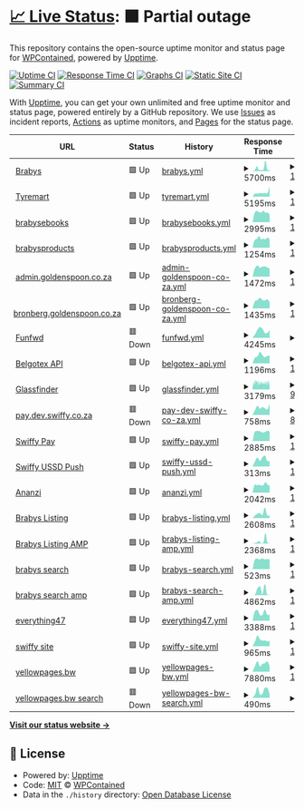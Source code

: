 # [📈 Live Status](https://WPContained.github.io/upptime): <!--live status--> **🟧 Partial outage**

This repository contains the open-source uptime monitor and status page for [WPContained](https://WPContained.github.io/upptime), powered by [Upptime](https://github.com/upptime/upptime).

[![Uptime CI](https://github.com/WPContained/upptime/workflows/Uptime%20CI/badge.svg)](https://github.com/WPContained/upptime/actions?query=workflow%3A%22Uptime+CI%22)
[![Response Time CI](https://github.com/WPContained/upptime/workflows/Response%20Time%20CI/badge.svg)](https://github.com/WPContained/upptime/actions?query=workflow%3A%22Response+Time+CI%22)
[![Graphs CI](https://github.com/WPContained/upptime/workflows/Graphs%20CI/badge.svg)](https://github.com/WPContained/upptime/actions?query=workflow%3A%22Graphs+CI%22)
[![Static Site CI](https://github.com/WPContained/upptime/workflows/Static%20Site%20CI/badge.svg)](https://github.com/WPContained/upptime/actions?query=workflow%3A%22Static+Site+CI%22)
[![Summary CI](https://github.com/WPContained/upptime/workflows/Summary%20CI/badge.svg)](https://github.com/WPContained/upptime/actions?query=workflow%3A%22Summary+CI%22)

With [Upptime](https://upptime.js.org), you can get your own unlimited and free uptime monitor and status page, powered entirely by a GitHub repository. We use [Issues](https://github.com/WPContained/upptime/issues) as incident reports, [Actions](https://github.com/WPContained/upptime/actions) as uptime monitors, and [Pages](https://WPContained.github.io/upptime) for the status page.

<!--start: status pages-->
<!-- This summary is generated by Upptime (https://github.com/upptime/upptime) -->
<!-- Do not edit this manually, your changes will be overwritten -->
<!-- prettier-ignore -->
| URL | Status | History | Response Time | Uptime |
| --- | ------ | ------- | ------------- | ------ |
| <img alt="" src="https://favicons.githubusercontent.com/www.brabys.com" height="13"> [Brabys](https://www.brabys.com/za/plumbers) | 🟩 Up | [brabys.yml](https://github.com/WPContained/upptime/commits/HEAD/history/brabys.yml) | <details><summary><img alt="Response time graph" src="./graphs/brabys/response-time-week.png" height="20"> 5700ms</summary><br><a href="https://WPContained.github.io/upptime/history/brabys"><img alt="Response time 6524" src="https://img.shields.io/endpoint?url=https%3A%2F%2Fraw.githubusercontent.com%2FWPContained%2Fupptime%2FHEAD%2Fapi%2Fbrabys%2Fresponse-time.json"></a><br><a href="https://WPContained.github.io/upptime/history/brabys"><img alt="24-hour response time 2221" src="https://img.shields.io/endpoint?url=https%3A%2F%2Fraw.githubusercontent.com%2FWPContained%2Fupptime%2FHEAD%2Fapi%2Fbrabys%2Fresponse-time-day.json"></a><br><a href="https://WPContained.github.io/upptime/history/brabys"><img alt="7-day response time 5700" src="https://img.shields.io/endpoint?url=https%3A%2F%2Fraw.githubusercontent.com%2FWPContained%2Fupptime%2FHEAD%2Fapi%2Fbrabys%2Fresponse-time-week.json"></a><br><a href="https://WPContained.github.io/upptime/history/brabys"><img alt="30-day response time 3865" src="https://img.shields.io/endpoint?url=https%3A%2F%2Fraw.githubusercontent.com%2FWPContained%2Fupptime%2FHEAD%2Fapi%2Fbrabys%2Fresponse-time-month.json"></a><br><a href="https://WPContained.github.io/upptime/history/brabys"><img alt="1-year response time 6524" src="https://img.shields.io/endpoint?url=https%3A%2F%2Fraw.githubusercontent.com%2FWPContained%2Fupptime%2FHEAD%2Fapi%2Fbrabys%2Fresponse-time-year.json"></a></details> | <details><summary><a href="https://WPContained.github.io/upptime/history/brabys">100.00%</a></summary><a href="https://WPContained.github.io/upptime/history/brabys"><img alt="All-time uptime 99.87%" src="https://img.shields.io/endpoint?url=https%3A%2F%2Fraw.githubusercontent.com%2FWPContained%2Fupptime%2FHEAD%2Fapi%2Fbrabys%2Fuptime.json"></a><br><a href="https://WPContained.github.io/upptime/history/brabys"><img alt="24-hour uptime 100.00%" src="https://img.shields.io/endpoint?url=https%3A%2F%2Fraw.githubusercontent.com%2FWPContained%2Fupptime%2FHEAD%2Fapi%2Fbrabys%2Fuptime-day.json"></a><br><a href="https://WPContained.github.io/upptime/history/brabys"><img alt="7-day uptime 100.00%" src="https://img.shields.io/endpoint?url=https%3A%2F%2Fraw.githubusercontent.com%2FWPContained%2Fupptime%2FHEAD%2Fapi%2Fbrabys%2Fuptime-week.json"></a><br><a href="https://WPContained.github.io/upptime/history/brabys"><img alt="30-day uptime 100.00%" src="https://img.shields.io/endpoint?url=https%3A%2F%2Fraw.githubusercontent.com%2FWPContained%2Fupptime%2FHEAD%2Fapi%2Fbrabys%2Fuptime-month.json"></a><br><a href="https://WPContained.github.io/upptime/history/brabys"><img alt="1-year uptime 99.87%" src="https://img.shields.io/endpoint?url=https%3A%2F%2Fraw.githubusercontent.com%2FWPContained%2Fupptime%2FHEAD%2Fapi%2Fbrabys%2Fuptime-year.json"></a></details>
| <img alt="" src="https://favicons.githubusercontent.com/www.tyremart.co.za" height="13"> [Tyremart](https://www.tyremart.co.za) | 🟩 Up | [tyremart.yml](https://github.com/WPContained/upptime/commits/HEAD/history/tyremart.yml) | <details><summary><img alt="Response time graph" src="./graphs/tyremart/response-time-week.png" height="20"> 5195ms</summary><br><a href="https://WPContained.github.io/upptime/history/tyremart"><img alt="Response time 4379" src="https://img.shields.io/endpoint?url=https%3A%2F%2Fraw.githubusercontent.com%2FWPContained%2Fupptime%2FHEAD%2Fapi%2Ftyremart%2Fresponse-time.json"></a><br><a href="https://WPContained.github.io/upptime/history/tyremart"><img alt="24-hour response time 12083" src="https://img.shields.io/endpoint?url=https%3A%2F%2Fraw.githubusercontent.com%2FWPContained%2Fupptime%2FHEAD%2Fapi%2Ftyremart%2Fresponse-time-day.json"></a><br><a href="https://WPContained.github.io/upptime/history/tyremart"><img alt="7-day response time 5195" src="https://img.shields.io/endpoint?url=https%3A%2F%2Fraw.githubusercontent.com%2FWPContained%2Fupptime%2FHEAD%2Fapi%2Ftyremart%2Fresponse-time-week.json"></a><br><a href="https://WPContained.github.io/upptime/history/tyremart"><img alt="30-day response time 4670" src="https://img.shields.io/endpoint?url=https%3A%2F%2Fraw.githubusercontent.com%2FWPContained%2Fupptime%2FHEAD%2Fapi%2Ftyremart%2Fresponse-time-month.json"></a><br><a href="https://WPContained.github.io/upptime/history/tyremart"><img alt="1-year response time 4379" src="https://img.shields.io/endpoint?url=https%3A%2F%2Fraw.githubusercontent.com%2FWPContained%2Fupptime%2FHEAD%2Fapi%2Ftyremart%2Fresponse-time-year.json"></a></details> | <details><summary><a href="https://WPContained.github.io/upptime/history/tyremart">100.00%</a></summary><a href="https://WPContained.github.io/upptime/history/tyremart"><img alt="All-time uptime 99.99%" src="https://img.shields.io/endpoint?url=https%3A%2F%2Fraw.githubusercontent.com%2FWPContained%2Fupptime%2FHEAD%2Fapi%2Ftyremart%2Fuptime.json"></a><br><a href="https://WPContained.github.io/upptime/history/tyremart"><img alt="24-hour uptime 100.00%" src="https://img.shields.io/endpoint?url=https%3A%2F%2Fraw.githubusercontent.com%2FWPContained%2Fupptime%2FHEAD%2Fapi%2Ftyremart%2Fuptime-day.json"></a><br><a href="https://WPContained.github.io/upptime/history/tyremart"><img alt="7-day uptime 100.00%" src="https://img.shields.io/endpoint?url=https%3A%2F%2Fraw.githubusercontent.com%2FWPContained%2Fupptime%2FHEAD%2Fapi%2Ftyremart%2Fuptime-week.json"></a><br><a href="https://WPContained.github.io/upptime/history/tyremart"><img alt="30-day uptime 100.00%" src="https://img.shields.io/endpoint?url=https%3A%2F%2Fraw.githubusercontent.com%2FWPContained%2Fupptime%2FHEAD%2Fapi%2Ftyremart%2Fuptime-month.json"></a><br><a href="https://WPContained.github.io/upptime/history/tyremart"><img alt="1-year uptime 99.99%" src="https://img.shields.io/endpoint?url=https%3A%2F%2Fraw.githubusercontent.com%2FWPContained%2Fupptime%2FHEAD%2Fapi%2Ftyremart%2Fuptime-year.json"></a></details>
| <img alt="" src="https://favicons.githubusercontent.com/www.brabysebooks.co.za" height="13"> [brabysebooks](http://www.brabysebooks.co.za) | 🟩 Up | [brabysebooks.yml](https://github.com/WPContained/upptime/commits/HEAD/history/brabysebooks.yml) | <details><summary><img alt="Response time graph" src="./graphs/brabysebooks/response-time-week.png" height="20"> 2995ms</summary><br><a href="https://WPContained.github.io/upptime/history/brabysebooks"><img alt="Response time 3073" src="https://img.shields.io/endpoint?url=https%3A%2F%2Fraw.githubusercontent.com%2FWPContained%2Fupptime%2FHEAD%2Fapi%2Fbrabysebooks%2Fresponse-time.json"></a><br><a href="https://WPContained.github.io/upptime/history/brabysebooks"><img alt="24-hour response time 2345" src="https://img.shields.io/endpoint?url=https%3A%2F%2Fraw.githubusercontent.com%2FWPContained%2Fupptime%2FHEAD%2Fapi%2Fbrabysebooks%2Fresponse-time-day.json"></a><br><a href="https://WPContained.github.io/upptime/history/brabysebooks"><img alt="7-day response time 2995" src="https://img.shields.io/endpoint?url=https%3A%2F%2Fraw.githubusercontent.com%2FWPContained%2Fupptime%2FHEAD%2Fapi%2Fbrabysebooks%2Fresponse-time-week.json"></a><br><a href="https://WPContained.github.io/upptime/history/brabysebooks"><img alt="30-day response time 3222" src="https://img.shields.io/endpoint?url=https%3A%2F%2Fraw.githubusercontent.com%2FWPContained%2Fupptime%2FHEAD%2Fapi%2Fbrabysebooks%2Fresponse-time-month.json"></a><br><a href="https://WPContained.github.io/upptime/history/brabysebooks"><img alt="1-year response time 3073" src="https://img.shields.io/endpoint?url=https%3A%2F%2Fraw.githubusercontent.com%2FWPContained%2Fupptime%2FHEAD%2Fapi%2Fbrabysebooks%2Fresponse-time-year.json"></a></details> | <details><summary><a href="https://WPContained.github.io/upptime/history/brabysebooks">100.00%</a></summary><a href="https://WPContained.github.io/upptime/history/brabysebooks"><img alt="All-time uptime 100.00%" src="https://img.shields.io/endpoint?url=https%3A%2F%2Fraw.githubusercontent.com%2FWPContained%2Fupptime%2FHEAD%2Fapi%2Fbrabysebooks%2Fuptime.json"></a><br><a href="https://WPContained.github.io/upptime/history/brabysebooks"><img alt="24-hour uptime 100.00%" src="https://img.shields.io/endpoint?url=https%3A%2F%2Fraw.githubusercontent.com%2FWPContained%2Fupptime%2FHEAD%2Fapi%2Fbrabysebooks%2Fuptime-day.json"></a><br><a href="https://WPContained.github.io/upptime/history/brabysebooks"><img alt="7-day uptime 100.00%" src="https://img.shields.io/endpoint?url=https%3A%2F%2Fraw.githubusercontent.com%2FWPContained%2Fupptime%2FHEAD%2Fapi%2Fbrabysebooks%2Fuptime-week.json"></a><br><a href="https://WPContained.github.io/upptime/history/brabysebooks"><img alt="30-day uptime 100.00%" src="https://img.shields.io/endpoint?url=https%3A%2F%2Fraw.githubusercontent.com%2FWPContained%2Fupptime%2FHEAD%2Fapi%2Fbrabysebooks%2Fuptime-month.json"></a><br><a href="https://WPContained.github.io/upptime/history/brabysebooks"><img alt="1-year uptime 100.00%" src="https://img.shields.io/endpoint?url=https%3A%2F%2Fraw.githubusercontent.com%2FWPContained%2Fupptime%2FHEAD%2Fapi%2Fbrabysebooks%2Fuptime-year.json"></a></details>
| <img alt="" src="https://favicons.githubusercontent.com/www.brabysproducts.co.za" height="13"> [brabysproducts](http://www.brabysproducts.co.za) | 🟩 Up | [brabysproducts.yml](https://github.com/WPContained/upptime/commits/HEAD/history/brabysproducts.yml) | <details><summary><img alt="Response time graph" src="./graphs/brabysproducts/response-time-week.png" height="20"> 1254ms</summary><br><a href="https://WPContained.github.io/upptime/history/brabysproducts"><img alt="Response time 1341" src="https://img.shields.io/endpoint?url=https%3A%2F%2Fraw.githubusercontent.com%2FWPContained%2Fupptime%2FHEAD%2Fapi%2Fbrabysproducts%2Fresponse-time.json"></a><br><a href="https://WPContained.github.io/upptime/history/brabysproducts"><img alt="24-hour response time 1128" src="https://img.shields.io/endpoint?url=https%3A%2F%2Fraw.githubusercontent.com%2FWPContained%2Fupptime%2FHEAD%2Fapi%2Fbrabysproducts%2Fresponse-time-day.json"></a><br><a href="https://WPContained.github.io/upptime/history/brabysproducts"><img alt="7-day response time 1254" src="https://img.shields.io/endpoint?url=https%3A%2F%2Fraw.githubusercontent.com%2FWPContained%2Fupptime%2FHEAD%2Fapi%2Fbrabysproducts%2Fresponse-time-week.json"></a><br><a href="https://WPContained.github.io/upptime/history/brabysproducts"><img alt="30-day response time 1371" src="https://img.shields.io/endpoint?url=https%3A%2F%2Fraw.githubusercontent.com%2FWPContained%2Fupptime%2FHEAD%2Fapi%2Fbrabysproducts%2Fresponse-time-month.json"></a><br><a href="https://WPContained.github.io/upptime/history/brabysproducts"><img alt="1-year response time 1341" src="https://img.shields.io/endpoint?url=https%3A%2F%2Fraw.githubusercontent.com%2FWPContained%2Fupptime%2FHEAD%2Fapi%2Fbrabysproducts%2Fresponse-time-year.json"></a></details> | <details><summary><a href="https://WPContained.github.io/upptime/history/brabysproducts">100.00%</a></summary><a href="https://WPContained.github.io/upptime/history/brabysproducts"><img alt="All-time uptime 100.00%" src="https://img.shields.io/endpoint?url=https%3A%2F%2Fraw.githubusercontent.com%2FWPContained%2Fupptime%2FHEAD%2Fapi%2Fbrabysproducts%2Fuptime.json"></a><br><a href="https://WPContained.github.io/upptime/history/brabysproducts"><img alt="24-hour uptime 100.00%" src="https://img.shields.io/endpoint?url=https%3A%2F%2Fraw.githubusercontent.com%2FWPContained%2Fupptime%2FHEAD%2Fapi%2Fbrabysproducts%2Fuptime-day.json"></a><br><a href="https://WPContained.github.io/upptime/history/brabysproducts"><img alt="7-day uptime 100.00%" src="https://img.shields.io/endpoint?url=https%3A%2F%2Fraw.githubusercontent.com%2FWPContained%2Fupptime%2FHEAD%2Fapi%2Fbrabysproducts%2Fuptime-week.json"></a><br><a href="https://WPContained.github.io/upptime/history/brabysproducts"><img alt="30-day uptime 100.00%" src="https://img.shields.io/endpoint?url=https%3A%2F%2Fraw.githubusercontent.com%2FWPContained%2Fupptime%2FHEAD%2Fapi%2Fbrabysproducts%2Fuptime-month.json"></a><br><a href="https://WPContained.github.io/upptime/history/brabysproducts"><img alt="1-year uptime 100.00%" src="https://img.shields.io/endpoint?url=https%3A%2F%2Fraw.githubusercontent.com%2FWPContained%2Fupptime%2FHEAD%2Fapi%2Fbrabysproducts%2Fuptime-year.json"></a></details>
| <img alt="" src="https://favicons.githubusercontent.com/admin.goldenspoon.co.za" height="13"> [admin.goldenspoon.co.za](https://admin.goldenspoon.co.za) | 🟩 Up | [admin-goldenspoon-co-za.yml](https://github.com/WPContained/upptime/commits/HEAD/history/admin-goldenspoon-co-za.yml) | <details><summary><img alt="Response time graph" src="./graphs/admin-goldenspoon-co-za/response-time-week.png" height="20"> 1472ms</summary><br><a href="https://WPContained.github.io/upptime/history/admin-goldenspoon-co-za"><img alt="Response time 1533" src="https://img.shields.io/endpoint?url=https%3A%2F%2Fraw.githubusercontent.com%2FWPContained%2Fupptime%2FHEAD%2Fapi%2Fadmin-goldenspoon-co-za%2Fresponse-time.json"></a><br><a href="https://WPContained.github.io/upptime/history/admin-goldenspoon-co-za"><img alt="24-hour response time 1247" src="https://img.shields.io/endpoint?url=https%3A%2F%2Fraw.githubusercontent.com%2FWPContained%2Fupptime%2FHEAD%2Fapi%2Fadmin-goldenspoon-co-za%2Fresponse-time-day.json"></a><br><a href="https://WPContained.github.io/upptime/history/admin-goldenspoon-co-za"><img alt="7-day response time 1472" src="https://img.shields.io/endpoint?url=https%3A%2F%2Fraw.githubusercontent.com%2FWPContained%2Fupptime%2FHEAD%2Fapi%2Fadmin-goldenspoon-co-za%2Fresponse-time-week.json"></a><br><a href="https://WPContained.github.io/upptime/history/admin-goldenspoon-co-za"><img alt="30-day response time 1671" src="https://img.shields.io/endpoint?url=https%3A%2F%2Fraw.githubusercontent.com%2FWPContained%2Fupptime%2FHEAD%2Fapi%2Fadmin-goldenspoon-co-za%2Fresponse-time-month.json"></a><br><a href="https://WPContained.github.io/upptime/history/admin-goldenspoon-co-za"><img alt="1-year response time 1533" src="https://img.shields.io/endpoint?url=https%3A%2F%2Fraw.githubusercontent.com%2FWPContained%2Fupptime%2FHEAD%2Fapi%2Fadmin-goldenspoon-co-za%2Fresponse-time-year.json"></a></details> | <details><summary><a href="https://WPContained.github.io/upptime/history/admin-goldenspoon-co-za">100.00%</a></summary><a href="https://WPContained.github.io/upptime/history/admin-goldenspoon-co-za"><img alt="All-time uptime 99.93%" src="https://img.shields.io/endpoint?url=https%3A%2F%2Fraw.githubusercontent.com%2FWPContained%2Fupptime%2FHEAD%2Fapi%2Fadmin-goldenspoon-co-za%2Fuptime.json"></a><br><a href="https://WPContained.github.io/upptime/history/admin-goldenspoon-co-za"><img alt="24-hour uptime 100.00%" src="https://img.shields.io/endpoint?url=https%3A%2F%2Fraw.githubusercontent.com%2FWPContained%2Fupptime%2FHEAD%2Fapi%2Fadmin-goldenspoon-co-za%2Fuptime-day.json"></a><br><a href="https://WPContained.github.io/upptime/history/admin-goldenspoon-co-za"><img alt="7-day uptime 100.00%" src="https://img.shields.io/endpoint?url=https%3A%2F%2Fraw.githubusercontent.com%2FWPContained%2Fupptime%2FHEAD%2Fapi%2Fadmin-goldenspoon-co-za%2Fuptime-week.json"></a><br><a href="https://WPContained.github.io/upptime/history/admin-goldenspoon-co-za"><img alt="30-day uptime 99.70%" src="https://img.shields.io/endpoint?url=https%3A%2F%2Fraw.githubusercontent.com%2FWPContained%2Fupptime%2FHEAD%2Fapi%2Fadmin-goldenspoon-co-za%2Fuptime-month.json"></a><br><a href="https://WPContained.github.io/upptime/history/admin-goldenspoon-co-za"><img alt="1-year uptime 99.93%" src="https://img.shields.io/endpoint?url=https%3A%2F%2Fraw.githubusercontent.com%2FWPContained%2Fupptime%2FHEAD%2Fapi%2Fadmin-goldenspoon-co-za%2Fuptime-year.json"></a></details>
| <img alt="" src="https://favicons.githubusercontent.com/bronberg.goldenspoon.co.za" height="13"> [bronberg.goldenspoon.co.za](https://bronberg.goldenspoon.co.za) | 🟩 Up | [bronberg-goldenspoon-co-za.yml](https://github.com/WPContained/upptime/commits/HEAD/history/bronberg-goldenspoon-co-za.yml) | <details><summary><img alt="Response time graph" src="./graphs/bronberg-goldenspoon-co-za/response-time-week.png" height="20"> 1435ms</summary><br><a href="https://WPContained.github.io/upptime/history/bronberg-goldenspoon-co-za"><img alt="Response time 1508" src="https://img.shields.io/endpoint?url=https%3A%2F%2Fraw.githubusercontent.com%2FWPContained%2Fupptime%2FHEAD%2Fapi%2Fbronberg-goldenspoon-co-za%2Fresponse-time.json"></a><br><a href="https://WPContained.github.io/upptime/history/bronberg-goldenspoon-co-za"><img alt="24-hour response time 1077" src="https://img.shields.io/endpoint?url=https%3A%2F%2Fraw.githubusercontent.com%2FWPContained%2Fupptime%2FHEAD%2Fapi%2Fbronberg-goldenspoon-co-za%2Fresponse-time-day.json"></a><br><a href="https://WPContained.github.io/upptime/history/bronberg-goldenspoon-co-za"><img alt="7-day response time 1435" src="https://img.shields.io/endpoint?url=https%3A%2F%2Fraw.githubusercontent.com%2FWPContained%2Fupptime%2FHEAD%2Fapi%2Fbronberg-goldenspoon-co-za%2Fresponse-time-week.json"></a><br><a href="https://WPContained.github.io/upptime/history/bronberg-goldenspoon-co-za"><img alt="30-day response time 1634" src="https://img.shields.io/endpoint?url=https%3A%2F%2Fraw.githubusercontent.com%2FWPContained%2Fupptime%2FHEAD%2Fapi%2Fbronberg-goldenspoon-co-za%2Fresponse-time-month.json"></a><br><a href="https://WPContained.github.io/upptime/history/bronberg-goldenspoon-co-za"><img alt="1-year response time 1508" src="https://img.shields.io/endpoint?url=https%3A%2F%2Fraw.githubusercontent.com%2FWPContained%2Fupptime%2FHEAD%2Fapi%2Fbronberg-goldenspoon-co-za%2Fresponse-time-year.json"></a></details> | <details><summary><a href="https://WPContained.github.io/upptime/history/bronberg-goldenspoon-co-za">100.00%</a></summary><a href="https://WPContained.github.io/upptime/history/bronberg-goldenspoon-co-za"><img alt="All-time uptime 99.98%" src="https://img.shields.io/endpoint?url=https%3A%2F%2Fraw.githubusercontent.com%2FWPContained%2Fupptime%2FHEAD%2Fapi%2Fbronberg-goldenspoon-co-za%2Fuptime.json"></a><br><a href="https://WPContained.github.io/upptime/history/bronberg-goldenspoon-co-za"><img alt="24-hour uptime 100.00%" src="https://img.shields.io/endpoint?url=https%3A%2F%2Fraw.githubusercontent.com%2FWPContained%2Fupptime%2FHEAD%2Fapi%2Fbronberg-goldenspoon-co-za%2Fuptime-day.json"></a><br><a href="https://WPContained.github.io/upptime/history/bronberg-goldenspoon-co-za"><img alt="7-day uptime 100.00%" src="https://img.shields.io/endpoint?url=https%3A%2F%2Fraw.githubusercontent.com%2FWPContained%2Fupptime%2FHEAD%2Fapi%2Fbronberg-goldenspoon-co-za%2Fuptime-week.json"></a><br><a href="https://WPContained.github.io/upptime/history/bronberg-goldenspoon-co-za"><img alt="30-day uptime 99.96%" src="https://img.shields.io/endpoint?url=https%3A%2F%2Fraw.githubusercontent.com%2FWPContained%2Fupptime%2FHEAD%2Fapi%2Fbronberg-goldenspoon-co-za%2Fuptime-month.json"></a><br><a href="https://WPContained.github.io/upptime/history/bronberg-goldenspoon-co-za"><img alt="1-year uptime 99.98%" src="https://img.shields.io/endpoint?url=https%3A%2F%2Fraw.githubusercontent.com%2FWPContained%2Fupptime%2FHEAD%2Fapi%2Fbronberg-goldenspoon-co-za%2Fuptime-year.json"></a></details>
| <img alt="" src="https://favicons.githubusercontent.com/funfwd.com" height="13"> [Funfwd](https://funfwd.com) | 🟥 Down | [funfwd.yml](https://github.com/WPContained/upptime/commits/HEAD/history/funfwd.yml) | <details><summary><img alt="Response time graph" src="./graphs/funfwd/response-time-week.png" height="20"> 4245ms</summary><br><a href="https://WPContained.github.io/upptime/history/funfwd"><img alt="Response time 3751" src="https://img.shields.io/endpoint?url=https%3A%2F%2Fraw.githubusercontent.com%2FWPContained%2Fupptime%2FHEAD%2Fapi%2Ffunfwd%2Fresponse-time.json"></a><br><a href="https://WPContained.github.io/upptime/history/funfwd"><img alt="24-hour response time 4734" src="https://img.shields.io/endpoint?url=https%3A%2F%2Fraw.githubusercontent.com%2FWPContained%2Fupptime%2FHEAD%2Fapi%2Ffunfwd%2Fresponse-time-day.json"></a><br><a href="https://WPContained.github.io/upptime/history/funfwd"><img alt="7-day response time 4245" src="https://img.shields.io/endpoint?url=https%3A%2F%2Fraw.githubusercontent.com%2FWPContained%2Fupptime%2FHEAD%2Fapi%2Ffunfwd%2Fresponse-time-week.json"></a><br><a href="https://WPContained.github.io/upptime/history/funfwd"><img alt="30-day response time 3909" src="https://img.shields.io/endpoint?url=https%3A%2F%2Fraw.githubusercontent.com%2FWPContained%2Fupptime%2FHEAD%2Fapi%2Ffunfwd%2Fresponse-time-month.json"></a><br><a href="https://WPContained.github.io/upptime/history/funfwd"><img alt="1-year response time 3751" src="https://img.shields.io/endpoint?url=https%3A%2F%2Fraw.githubusercontent.com%2FWPContained%2Fupptime%2FHEAD%2Fapi%2Ffunfwd%2Fresponse-time-year.json"></a></details> | <details><summary><a href="https://WPContained.github.io/upptime/history/funfwd">0.00%</a></summary><a href="https://WPContained.github.io/upptime/history/funfwd"><img alt="All-time uptime 61.36%" src="https://img.shields.io/endpoint?url=https%3A%2F%2Fraw.githubusercontent.com%2FWPContained%2Fupptime%2FHEAD%2Fapi%2Ffunfwd%2Fuptime.json"></a><br><a href="https://WPContained.github.io/upptime/history/funfwd"><img alt="24-hour uptime 0.00%" src="https://img.shields.io/endpoint?url=https%3A%2F%2Fraw.githubusercontent.com%2FWPContained%2Fupptime%2FHEAD%2Fapi%2Ffunfwd%2Fuptime-day.json"></a><br><a href="https://WPContained.github.io/upptime/history/funfwd"><img alt="7-day uptime 0.00%" src="https://img.shields.io/endpoint?url=https%3A%2F%2Fraw.githubusercontent.com%2FWPContained%2Fupptime%2FHEAD%2Fapi%2Ffunfwd%2Fuptime-week.json"></a><br><a href="https://WPContained.github.io/upptime/history/funfwd"><img alt="30-day uptime 0.00%" src="https://img.shields.io/endpoint?url=https%3A%2F%2Fraw.githubusercontent.com%2FWPContained%2Fupptime%2FHEAD%2Fapi%2Ffunfwd%2Fuptime-month.json"></a><br><a href="https://WPContained.github.io/upptime/history/funfwd"><img alt="1-year uptime 61.36%" src="https://img.shields.io/endpoint?url=https%3A%2F%2Fraw.githubusercontent.com%2FWPContained%2Fupptime%2FHEAD%2Fapi%2Ffunfwd%2Fuptime-year.json"></a></details>
| <img alt="" src="https://favicons.githubusercontent.com/files.belgotex.co.za" height="13"> [Belgotex API](https://files.belgotex.co.za/monitor.txt) | 🟩 Up | [belgotex-api.yml](https://github.com/WPContained/upptime/commits/HEAD/history/belgotex-api.yml) | <details><summary><img alt="Response time graph" src="./graphs/belgotex-api/response-time-week.png" height="20"> 1196ms</summary><br><a href="https://WPContained.github.io/upptime/history/belgotex-api"><img alt="Response time 1130" src="https://img.shields.io/endpoint?url=https%3A%2F%2Fraw.githubusercontent.com%2FWPContained%2Fupptime%2FHEAD%2Fapi%2Fbelgotex-api%2Fresponse-time.json"></a><br><a href="https://WPContained.github.io/upptime/history/belgotex-api"><img alt="24-hour response time 1176" src="https://img.shields.io/endpoint?url=https%3A%2F%2Fraw.githubusercontent.com%2FWPContained%2Fupptime%2FHEAD%2Fapi%2Fbelgotex-api%2Fresponse-time-day.json"></a><br><a href="https://WPContained.github.io/upptime/history/belgotex-api"><img alt="7-day response time 1196" src="https://img.shields.io/endpoint?url=https%3A%2F%2Fraw.githubusercontent.com%2FWPContained%2Fupptime%2FHEAD%2Fapi%2Fbelgotex-api%2Fresponse-time-week.json"></a><br><a href="https://WPContained.github.io/upptime/history/belgotex-api"><img alt="30-day response time 1188" src="https://img.shields.io/endpoint?url=https%3A%2F%2Fraw.githubusercontent.com%2FWPContained%2Fupptime%2FHEAD%2Fapi%2Fbelgotex-api%2Fresponse-time-month.json"></a><br><a href="https://WPContained.github.io/upptime/history/belgotex-api"><img alt="1-year response time 1130" src="https://img.shields.io/endpoint?url=https%3A%2F%2Fraw.githubusercontent.com%2FWPContained%2Fupptime%2FHEAD%2Fapi%2Fbelgotex-api%2Fresponse-time-year.json"></a></details> | <details><summary><a href="https://WPContained.github.io/upptime/history/belgotex-api">100.00%</a></summary><a href="https://WPContained.github.io/upptime/history/belgotex-api"><img alt="All-time uptime 100.00%" src="https://img.shields.io/endpoint?url=https%3A%2F%2Fraw.githubusercontent.com%2FWPContained%2Fupptime%2FHEAD%2Fapi%2Fbelgotex-api%2Fuptime.json"></a><br><a href="https://WPContained.github.io/upptime/history/belgotex-api"><img alt="24-hour uptime 100.00%" src="https://img.shields.io/endpoint?url=https%3A%2F%2Fraw.githubusercontent.com%2FWPContained%2Fupptime%2FHEAD%2Fapi%2Fbelgotex-api%2Fuptime-day.json"></a><br><a href="https://WPContained.github.io/upptime/history/belgotex-api"><img alt="7-day uptime 100.00%" src="https://img.shields.io/endpoint?url=https%3A%2F%2Fraw.githubusercontent.com%2FWPContained%2Fupptime%2FHEAD%2Fapi%2Fbelgotex-api%2Fuptime-week.json"></a><br><a href="https://WPContained.github.io/upptime/history/belgotex-api"><img alt="30-day uptime 100.00%" src="https://img.shields.io/endpoint?url=https%3A%2F%2Fraw.githubusercontent.com%2FWPContained%2Fupptime%2FHEAD%2Fapi%2Fbelgotex-api%2Fuptime-month.json"></a><br><a href="https://WPContained.github.io/upptime/history/belgotex-api"><img alt="1-year uptime 100.00%" src="https://img.shields.io/endpoint?url=https%3A%2F%2Fraw.githubusercontent.com%2FWPContained%2Fupptime%2FHEAD%2Fapi%2Fbelgotex-api%2Fuptime-year.json"></a></details>
| <img alt="" src="https://favicons.githubusercontent.com/glassfinder.pgsmartglass.co.za" height="13"> [Glassfinder](https://glassfinder.pgsmartglass.co.za) | 🟩 Up | [glassfinder.yml](https://github.com/WPContained/upptime/commits/HEAD/history/glassfinder.yml) | <details><summary><img alt="Response time graph" src="./graphs/glassfinder/response-time-week.png" height="20"> 3179ms</summary><br><a href="https://WPContained.github.io/upptime/history/glassfinder"><img alt="Response time 3530" src="https://img.shields.io/endpoint?url=https%3A%2F%2Fraw.githubusercontent.com%2FWPContained%2Fupptime%2FHEAD%2Fapi%2Fglassfinder%2Fresponse-time.json"></a><br><a href="https://WPContained.github.io/upptime/history/glassfinder"><img alt="24-hour response time 3060" src="https://img.shields.io/endpoint?url=https%3A%2F%2Fraw.githubusercontent.com%2FWPContained%2Fupptime%2FHEAD%2Fapi%2Fglassfinder%2Fresponse-time-day.json"></a><br><a href="https://WPContained.github.io/upptime/history/glassfinder"><img alt="7-day response time 3179" src="https://img.shields.io/endpoint?url=https%3A%2F%2Fraw.githubusercontent.com%2FWPContained%2Fupptime%2FHEAD%2Fapi%2Fglassfinder%2Fresponse-time-week.json"></a><br><a href="https://WPContained.github.io/upptime/history/glassfinder"><img alt="30-day response time 3404" src="https://img.shields.io/endpoint?url=https%3A%2F%2Fraw.githubusercontent.com%2FWPContained%2Fupptime%2FHEAD%2Fapi%2Fglassfinder%2Fresponse-time-month.json"></a><br><a href="https://WPContained.github.io/upptime/history/glassfinder"><img alt="1-year response time 3530" src="https://img.shields.io/endpoint?url=https%3A%2F%2Fraw.githubusercontent.com%2FWPContained%2Fupptime%2FHEAD%2Fapi%2Fglassfinder%2Fresponse-time-year.json"></a></details> | <details><summary><a href="https://WPContained.github.io/upptime/history/glassfinder">97.51%</a></summary><a href="https://WPContained.github.io/upptime/history/glassfinder"><img alt="All-time uptime 99.57%" src="https://img.shields.io/endpoint?url=https%3A%2F%2Fraw.githubusercontent.com%2FWPContained%2Fupptime%2FHEAD%2Fapi%2Fglassfinder%2Fuptime.json"></a><br><a href="https://WPContained.github.io/upptime/history/glassfinder"><img alt="24-hour uptime 90.39%" src="https://img.shields.io/endpoint?url=https%3A%2F%2Fraw.githubusercontent.com%2FWPContained%2Fupptime%2FHEAD%2Fapi%2Fglassfinder%2Fuptime-day.json"></a><br><a href="https://WPContained.github.io/upptime/history/glassfinder"><img alt="7-day uptime 97.51%" src="https://img.shields.io/endpoint?url=https%3A%2F%2Fraw.githubusercontent.com%2FWPContained%2Fupptime%2FHEAD%2Fapi%2Fglassfinder%2Fuptime-week.json"></a><br><a href="https://WPContained.github.io/upptime/history/glassfinder"><img alt="30-day uptime 99.04%" src="https://img.shields.io/endpoint?url=https%3A%2F%2Fraw.githubusercontent.com%2FWPContained%2Fupptime%2FHEAD%2Fapi%2Fglassfinder%2Fuptime-month.json"></a><br><a href="https://WPContained.github.io/upptime/history/glassfinder"><img alt="1-year uptime 99.57%" src="https://img.shields.io/endpoint?url=https%3A%2F%2Fraw.githubusercontent.com%2FWPContained%2Fupptime%2FHEAD%2Fapi%2Fglassfinder%2Fuptime-year.json"></a></details>
| <img alt="" src="https://favicons.githubusercontent.com/pay.dev.swiffy.co.za" height="13"> [pay.dev.swiffy.co.za](https://pay.dev.swiffy.co.za) | 🟥 Down | [pay-dev-swiffy-co-za.yml](https://github.com/WPContained/upptime/commits/HEAD/history/pay-dev-swiffy-co-za.yml) | <details><summary><img alt="Response time graph" src="./graphs/pay-dev-swiffy-co-za/response-time-week.png" height="20"> 758ms</summary><br><a href="https://WPContained.github.io/upptime/history/pay-dev-swiffy-co-za"><img alt="Response time 888" src="https://img.shields.io/endpoint?url=https%3A%2F%2Fraw.githubusercontent.com%2FWPContained%2Fupptime%2FHEAD%2Fapi%2Fpay-dev-swiffy-co-za%2Fresponse-time.json"></a><br><a href="https://WPContained.github.io/upptime/history/pay-dev-swiffy-co-za"><img alt="24-hour response time 0" src="https://img.shields.io/endpoint?url=https%3A%2F%2Fraw.githubusercontent.com%2FWPContained%2Fupptime%2FHEAD%2Fapi%2Fpay-dev-swiffy-co-za%2Fresponse-time-day.json"></a><br><a href="https://WPContained.github.io/upptime/history/pay-dev-swiffy-co-za"><img alt="7-day response time 758" src="https://img.shields.io/endpoint?url=https%3A%2F%2Fraw.githubusercontent.com%2FWPContained%2Fupptime%2FHEAD%2Fapi%2Fpay-dev-swiffy-co-za%2Fresponse-time-week.json"></a><br><a href="https://WPContained.github.io/upptime/history/pay-dev-swiffy-co-za"><img alt="30-day response time 945" src="https://img.shields.io/endpoint?url=https%3A%2F%2Fraw.githubusercontent.com%2FWPContained%2Fupptime%2FHEAD%2Fapi%2Fpay-dev-swiffy-co-za%2Fresponse-time-month.json"></a><br><a href="https://WPContained.github.io/upptime/history/pay-dev-swiffy-co-za"><img alt="1-year response time 888" src="https://img.shields.io/endpoint?url=https%3A%2F%2Fraw.githubusercontent.com%2FWPContained%2Fupptime%2FHEAD%2Fapi%2Fpay-dev-swiffy-co-za%2Fresponse-time-year.json"></a></details> | <details><summary><a href="https://WPContained.github.io/upptime/history/pay-dev-swiffy-co-za">84.12%</a></summary><a href="https://WPContained.github.io/upptime/history/pay-dev-swiffy-co-za"><img alt="All-time uptime 91.50%" src="https://img.shields.io/endpoint?url=https%3A%2F%2Fraw.githubusercontent.com%2FWPContained%2Fupptime%2FHEAD%2Fapi%2Fpay-dev-swiffy-co-za%2Fuptime.json"></a><br><a href="https://WPContained.github.io/upptime/history/pay-dev-swiffy-co-za"><img alt="24-hour uptime 0.00%" src="https://img.shields.io/endpoint?url=https%3A%2F%2Fraw.githubusercontent.com%2FWPContained%2Fupptime%2FHEAD%2Fapi%2Fpay-dev-swiffy-co-za%2Fuptime-day.json"></a><br><a href="https://WPContained.github.io/upptime/history/pay-dev-swiffy-co-za"><img alt="7-day uptime 84.12%" src="https://img.shields.io/endpoint?url=https%3A%2F%2Fraw.githubusercontent.com%2FWPContained%2Fupptime%2FHEAD%2Fapi%2Fpay-dev-swiffy-co-za%2Fuptime-week.json"></a><br><a href="https://WPContained.github.io/upptime/history/pay-dev-swiffy-co-za"><img alt="30-day uptime 96.25%" src="https://img.shields.io/endpoint?url=https%3A%2F%2Fraw.githubusercontent.com%2FWPContained%2Fupptime%2FHEAD%2Fapi%2Fpay-dev-swiffy-co-za%2Fuptime-month.json"></a><br><a href="https://WPContained.github.io/upptime/history/pay-dev-swiffy-co-za"><img alt="1-year uptime 91.50%" src="https://img.shields.io/endpoint?url=https%3A%2F%2Fraw.githubusercontent.com%2FWPContained%2Fupptime%2FHEAD%2Fapi%2Fpay-dev-swiffy-co-za%2Fuptime-year.json"></a></details>
| <img alt="" src="https://favicons.githubusercontent.com/pay.swiffy.co.za" height="13"> [Swiffy Pay](https://pay.swiffy.co.za) | 🟩 Up | [swiffy-pay.yml](https://github.com/WPContained/upptime/commits/HEAD/history/swiffy-pay.yml) | <details><summary><img alt="Response time graph" src="./graphs/swiffy-pay/response-time-week.png" height="20"> 2885ms</summary><br><a href="https://WPContained.github.io/upptime/history/swiffy-pay"><img alt="Response time 1735" src="https://img.shields.io/endpoint?url=https%3A%2F%2Fraw.githubusercontent.com%2FWPContained%2Fupptime%2FHEAD%2Fapi%2Fswiffy-pay%2Fresponse-time.json"></a><br><a href="https://WPContained.github.io/upptime/history/swiffy-pay"><img alt="24-hour response time 2880" src="https://img.shields.io/endpoint?url=https%3A%2F%2Fraw.githubusercontent.com%2FWPContained%2Fupptime%2FHEAD%2Fapi%2Fswiffy-pay%2Fresponse-time-day.json"></a><br><a href="https://WPContained.github.io/upptime/history/swiffy-pay"><img alt="7-day response time 2885" src="https://img.shields.io/endpoint?url=https%3A%2F%2Fraw.githubusercontent.com%2FWPContained%2Fupptime%2FHEAD%2Fapi%2Fswiffy-pay%2Fresponse-time-week.json"></a><br><a href="https://WPContained.github.io/upptime/history/swiffy-pay"><img alt="30-day response time 3059" src="https://img.shields.io/endpoint?url=https%3A%2F%2Fraw.githubusercontent.com%2FWPContained%2Fupptime%2FHEAD%2Fapi%2Fswiffy-pay%2Fresponse-time-month.json"></a><br><a href="https://WPContained.github.io/upptime/history/swiffy-pay"><img alt="1-year response time 1735" src="https://img.shields.io/endpoint?url=https%3A%2F%2Fraw.githubusercontent.com%2FWPContained%2Fupptime%2FHEAD%2Fapi%2Fswiffy-pay%2Fresponse-time-year.json"></a></details> | <details><summary><a href="https://WPContained.github.io/upptime/history/swiffy-pay">100.00%</a></summary><a href="https://WPContained.github.io/upptime/history/swiffy-pay"><img alt="All-time uptime 99.02%" src="https://img.shields.io/endpoint?url=https%3A%2F%2Fraw.githubusercontent.com%2FWPContained%2Fupptime%2FHEAD%2Fapi%2Fswiffy-pay%2Fuptime.json"></a><br><a href="https://WPContained.github.io/upptime/history/swiffy-pay"><img alt="24-hour uptime 100.00%" src="https://img.shields.io/endpoint?url=https%3A%2F%2Fraw.githubusercontent.com%2FWPContained%2Fupptime%2FHEAD%2Fapi%2Fswiffy-pay%2Fuptime-day.json"></a><br><a href="https://WPContained.github.io/upptime/history/swiffy-pay"><img alt="7-day uptime 100.00%" src="https://img.shields.io/endpoint?url=https%3A%2F%2Fraw.githubusercontent.com%2FWPContained%2Fupptime%2FHEAD%2Fapi%2Fswiffy-pay%2Fuptime-week.json"></a><br><a href="https://WPContained.github.io/upptime/history/swiffy-pay"><img alt="30-day uptime 96.66%" src="https://img.shields.io/endpoint?url=https%3A%2F%2Fraw.githubusercontent.com%2FWPContained%2Fupptime%2FHEAD%2Fapi%2Fswiffy-pay%2Fuptime-month.json"></a><br><a href="https://WPContained.github.io/upptime/history/swiffy-pay"><img alt="1-year uptime 99.02%" src="https://img.shields.io/endpoint?url=https%3A%2F%2Fraw.githubusercontent.com%2FWPContained%2Fupptime%2FHEAD%2Fapi%2Fswiffy-pay%2Fuptime-year.json"></a></details>
| <img alt="" src="https://favicons.githubusercontent.com/ussdpush.swiffy.co.za" height="13"> [Swiffy USSD Push](https://ussdpush.swiffy.co.za/ping.txt) | 🟩 Up | [swiffy-ussd-push.yml](https://github.com/WPContained/upptime/commits/HEAD/history/swiffy-ussd-push.yml) | <details><summary><img alt="Response time graph" src="./graphs/swiffy-ussd-push/response-time-week.png" height="20"> 313ms</summary><br><a href="https://WPContained.github.io/upptime/history/swiffy-ussd-push"><img alt="Response time 364" src="https://img.shields.io/endpoint?url=https%3A%2F%2Fraw.githubusercontent.com%2FWPContained%2Fupptime%2FHEAD%2Fapi%2Fswiffy-ussd-push%2Fresponse-time.json"></a><br><a href="https://WPContained.github.io/upptime/history/swiffy-ussd-push"><img alt="24-hour response time 236" src="https://img.shields.io/endpoint?url=https%3A%2F%2Fraw.githubusercontent.com%2FWPContained%2Fupptime%2FHEAD%2Fapi%2Fswiffy-ussd-push%2Fresponse-time-day.json"></a><br><a href="https://WPContained.github.io/upptime/history/swiffy-ussd-push"><img alt="7-day response time 313" src="https://img.shields.io/endpoint?url=https%3A%2F%2Fraw.githubusercontent.com%2FWPContained%2Fupptime%2FHEAD%2Fapi%2Fswiffy-ussd-push%2Fresponse-time-week.json"></a><br><a href="https://WPContained.github.io/upptime/history/swiffy-ussd-push"><img alt="30-day response time 404" src="https://img.shields.io/endpoint?url=https%3A%2F%2Fraw.githubusercontent.com%2FWPContained%2Fupptime%2FHEAD%2Fapi%2Fswiffy-ussd-push%2Fresponse-time-month.json"></a><br><a href="https://WPContained.github.io/upptime/history/swiffy-ussd-push"><img alt="1-year response time 364" src="https://img.shields.io/endpoint?url=https%3A%2F%2Fraw.githubusercontent.com%2FWPContained%2Fupptime%2FHEAD%2Fapi%2Fswiffy-ussd-push%2Fresponse-time-year.json"></a></details> | <details><summary><a href="https://WPContained.github.io/upptime/history/swiffy-ussd-push">100.00%</a></summary><a href="https://WPContained.github.io/upptime/history/swiffy-ussd-push"><img alt="All-time uptime 100.00%" src="https://img.shields.io/endpoint?url=https%3A%2F%2Fraw.githubusercontent.com%2FWPContained%2Fupptime%2FHEAD%2Fapi%2Fswiffy-ussd-push%2Fuptime.json"></a><br><a href="https://WPContained.github.io/upptime/history/swiffy-ussd-push"><img alt="24-hour uptime 100.00%" src="https://img.shields.io/endpoint?url=https%3A%2F%2Fraw.githubusercontent.com%2FWPContained%2Fupptime%2FHEAD%2Fapi%2Fswiffy-ussd-push%2Fuptime-day.json"></a><br><a href="https://WPContained.github.io/upptime/history/swiffy-ussd-push"><img alt="7-day uptime 100.00%" src="https://img.shields.io/endpoint?url=https%3A%2F%2Fraw.githubusercontent.com%2FWPContained%2Fupptime%2FHEAD%2Fapi%2Fswiffy-ussd-push%2Fuptime-week.json"></a><br><a href="https://WPContained.github.io/upptime/history/swiffy-ussd-push"><img alt="30-day uptime 100.00%" src="https://img.shields.io/endpoint?url=https%3A%2F%2Fraw.githubusercontent.com%2FWPContained%2Fupptime%2FHEAD%2Fapi%2Fswiffy-ussd-push%2Fuptime-month.json"></a><br><a href="https://WPContained.github.io/upptime/history/swiffy-ussd-push"><img alt="1-year uptime 100.00%" src="https://img.shields.io/endpoint?url=https%3A%2F%2Fraw.githubusercontent.com%2FWPContained%2Fupptime%2FHEAD%2Fapi%2Fswiffy-ussd-push%2Fuptime-year.json"></a></details>
| <img alt="" src="https://favicons.githubusercontent.com/www.ananzi.co.za" height="13"> [Ananzi](https://www.ananzi.co.za) | 🟩 Up | [ananzi.yml](https://github.com/WPContained/upptime/commits/HEAD/history/ananzi.yml) | <details><summary><img alt="Response time graph" src="./graphs/ananzi/response-time-week.png" height="20"> 2042ms</summary><br><a href="https://WPContained.github.io/upptime/history/ananzi"><img alt="Response time 1921" src="https://img.shields.io/endpoint?url=https%3A%2F%2Fraw.githubusercontent.com%2FWPContained%2Fupptime%2FHEAD%2Fapi%2Fananzi%2Fresponse-time.json"></a><br><a href="https://WPContained.github.io/upptime/history/ananzi"><img alt="24-hour response time 1844" src="https://img.shields.io/endpoint?url=https%3A%2F%2Fraw.githubusercontent.com%2FWPContained%2Fupptime%2FHEAD%2Fapi%2Fananzi%2Fresponse-time-day.json"></a><br><a href="https://WPContained.github.io/upptime/history/ananzi"><img alt="7-day response time 2042" src="https://img.shields.io/endpoint?url=https%3A%2F%2Fraw.githubusercontent.com%2FWPContained%2Fupptime%2FHEAD%2Fapi%2Fananzi%2Fresponse-time-week.json"></a><br><a href="https://WPContained.github.io/upptime/history/ananzi"><img alt="30-day response time 2007" src="https://img.shields.io/endpoint?url=https%3A%2F%2Fraw.githubusercontent.com%2FWPContained%2Fupptime%2FHEAD%2Fapi%2Fananzi%2Fresponse-time-month.json"></a><br><a href="https://WPContained.github.io/upptime/history/ananzi"><img alt="1-year response time 1921" src="https://img.shields.io/endpoint?url=https%3A%2F%2Fraw.githubusercontent.com%2FWPContained%2Fupptime%2FHEAD%2Fapi%2Fananzi%2Fresponse-time-year.json"></a></details> | <details><summary><a href="https://WPContained.github.io/upptime/history/ananzi">100.00%</a></summary><a href="https://WPContained.github.io/upptime/history/ananzi"><img alt="All-time uptime 99.98%" src="https://img.shields.io/endpoint?url=https%3A%2F%2Fraw.githubusercontent.com%2FWPContained%2Fupptime%2FHEAD%2Fapi%2Fananzi%2Fuptime.json"></a><br><a href="https://WPContained.github.io/upptime/history/ananzi"><img alt="24-hour uptime 100.00%" src="https://img.shields.io/endpoint?url=https%3A%2F%2Fraw.githubusercontent.com%2FWPContained%2Fupptime%2FHEAD%2Fapi%2Fananzi%2Fuptime-day.json"></a><br><a href="https://WPContained.github.io/upptime/history/ananzi"><img alt="7-day uptime 100.00%" src="https://img.shields.io/endpoint?url=https%3A%2F%2Fraw.githubusercontent.com%2FWPContained%2Fupptime%2FHEAD%2Fapi%2Fananzi%2Fuptime-week.json"></a><br><a href="https://WPContained.github.io/upptime/history/ananzi"><img alt="30-day uptime 100.00%" src="https://img.shields.io/endpoint?url=https%3A%2F%2Fraw.githubusercontent.com%2FWPContained%2Fupptime%2FHEAD%2Fapi%2Fananzi%2Fuptime-month.json"></a><br><a href="https://WPContained.github.io/upptime/history/ananzi"><img alt="1-year uptime 99.98%" src="https://img.shields.io/endpoint?url=https%3A%2F%2Fraw.githubusercontent.com%2FWPContained%2Fupptime%2FHEAD%2Fapi%2Fananzi%2Fuptime-year.json"></a></details>
| <img alt="" src="https://favicons.githubusercontent.com/www.brabys.com" height="13"> [Brabys Listing](https://www.brabys.com/za/kwazulu-natal/pinetown/call-centres/brabys) | 🟩 Up | [brabys-listing.yml](https://github.com/WPContained/upptime/commits/HEAD/history/brabys-listing.yml) | <details><summary><img alt="Response time graph" src="./graphs/brabys-listing/response-time-week.png" height="20"> 2608ms</summary><br><a href="https://WPContained.github.io/upptime/history/brabys-listing"><img alt="Response time 2968" src="https://img.shields.io/endpoint?url=https%3A%2F%2Fraw.githubusercontent.com%2FWPContained%2Fupptime%2FHEAD%2Fapi%2Fbrabys-listing%2Fresponse-time.json"></a><br><a href="https://WPContained.github.io/upptime/history/brabys-listing"><img alt="24-hour response time 1515" src="https://img.shields.io/endpoint?url=https%3A%2F%2Fraw.githubusercontent.com%2FWPContained%2Fupptime%2FHEAD%2Fapi%2Fbrabys-listing%2Fresponse-time-day.json"></a><br><a href="https://WPContained.github.io/upptime/history/brabys-listing"><img alt="7-day response time 2608" src="https://img.shields.io/endpoint?url=https%3A%2F%2Fraw.githubusercontent.com%2FWPContained%2Fupptime%2FHEAD%2Fapi%2Fbrabys-listing%2Fresponse-time-week.json"></a><br><a href="https://WPContained.github.io/upptime/history/brabys-listing"><img alt="30-day response time 2210" src="https://img.shields.io/endpoint?url=https%3A%2F%2Fraw.githubusercontent.com%2FWPContained%2Fupptime%2FHEAD%2Fapi%2Fbrabys-listing%2Fresponse-time-month.json"></a><br><a href="https://WPContained.github.io/upptime/history/brabys-listing"><img alt="1-year response time 2968" src="https://img.shields.io/endpoint?url=https%3A%2F%2Fraw.githubusercontent.com%2FWPContained%2Fupptime%2FHEAD%2Fapi%2Fbrabys-listing%2Fresponse-time-year.json"></a></details> | <details><summary><a href="https://WPContained.github.io/upptime/history/brabys-listing">100.00%</a></summary><a href="https://WPContained.github.io/upptime/history/brabys-listing"><img alt="All-time uptime 99.95%" src="https://img.shields.io/endpoint?url=https%3A%2F%2Fraw.githubusercontent.com%2FWPContained%2Fupptime%2FHEAD%2Fapi%2Fbrabys-listing%2Fuptime.json"></a><br><a href="https://WPContained.github.io/upptime/history/brabys-listing"><img alt="24-hour uptime 100.00%" src="https://img.shields.io/endpoint?url=https%3A%2F%2Fraw.githubusercontent.com%2FWPContained%2Fupptime%2FHEAD%2Fapi%2Fbrabys-listing%2Fuptime-day.json"></a><br><a href="https://WPContained.github.io/upptime/history/brabys-listing"><img alt="7-day uptime 100.00%" src="https://img.shields.io/endpoint?url=https%3A%2F%2Fraw.githubusercontent.com%2FWPContained%2Fupptime%2FHEAD%2Fapi%2Fbrabys-listing%2Fuptime-week.json"></a><br><a href="https://WPContained.github.io/upptime/history/brabys-listing"><img alt="30-day uptime 100.00%" src="https://img.shields.io/endpoint?url=https%3A%2F%2Fraw.githubusercontent.com%2FWPContained%2Fupptime%2FHEAD%2Fapi%2Fbrabys-listing%2Fuptime-month.json"></a><br><a href="https://WPContained.github.io/upptime/history/brabys-listing"><img alt="1-year uptime 99.95%" src="https://img.shields.io/endpoint?url=https%3A%2F%2Fraw.githubusercontent.com%2FWPContained%2Fupptime%2FHEAD%2Fapi%2Fbrabys-listing%2Fuptime-year.json"></a></details>
| <img alt="" src="https://favicons.githubusercontent.com/www.brabys.com" height="13"> [Brabys Listing AMP](https://www.brabys.com/za/kwazulu-natal/pinetown/call-centres/brabys?amp=1) | 🟩 Up | [brabys-listing-amp.yml](https://github.com/WPContained/upptime/commits/HEAD/history/brabys-listing-amp.yml) | <details><summary><img alt="Response time graph" src="./graphs/brabys-listing-amp/response-time-week.png" height="20"> 2368ms</summary><br><a href="https://WPContained.github.io/upptime/history/brabys-listing-amp"><img alt="Response time 2199" src="https://img.shields.io/endpoint?url=https%3A%2F%2Fraw.githubusercontent.com%2FWPContained%2Fupptime%2FHEAD%2Fapi%2Fbrabys-listing-amp%2Fresponse-time.json"></a><br><a href="https://WPContained.github.io/upptime/history/brabys-listing-amp"><img alt="24-hour response time 256" src="https://img.shields.io/endpoint?url=https%3A%2F%2Fraw.githubusercontent.com%2FWPContained%2Fupptime%2FHEAD%2Fapi%2Fbrabys-listing-amp%2Fresponse-time-day.json"></a><br><a href="https://WPContained.github.io/upptime/history/brabys-listing-amp"><img alt="7-day response time 2368" src="https://img.shields.io/endpoint?url=https%3A%2F%2Fraw.githubusercontent.com%2FWPContained%2Fupptime%2FHEAD%2Fapi%2Fbrabys-listing-amp%2Fresponse-time-week.json"></a><br><a href="https://WPContained.github.io/upptime/history/brabys-listing-amp"><img alt="30-day response time 1327" src="https://img.shields.io/endpoint?url=https%3A%2F%2Fraw.githubusercontent.com%2FWPContained%2Fupptime%2FHEAD%2Fapi%2Fbrabys-listing-amp%2Fresponse-time-month.json"></a><br><a href="https://WPContained.github.io/upptime/history/brabys-listing-amp"><img alt="1-year response time 2199" src="https://img.shields.io/endpoint?url=https%3A%2F%2Fraw.githubusercontent.com%2FWPContained%2Fupptime%2FHEAD%2Fapi%2Fbrabys-listing-amp%2Fresponse-time-year.json"></a></details> | <details><summary><a href="https://WPContained.github.io/upptime/history/brabys-listing-amp">100.00%</a></summary><a href="https://WPContained.github.io/upptime/history/brabys-listing-amp"><img alt="All-time uptime 99.93%" src="https://img.shields.io/endpoint?url=https%3A%2F%2Fraw.githubusercontent.com%2FWPContained%2Fupptime%2FHEAD%2Fapi%2Fbrabys-listing-amp%2Fuptime.json"></a><br><a href="https://WPContained.github.io/upptime/history/brabys-listing-amp"><img alt="24-hour uptime 100.00%" src="https://img.shields.io/endpoint?url=https%3A%2F%2Fraw.githubusercontent.com%2FWPContained%2Fupptime%2FHEAD%2Fapi%2Fbrabys-listing-amp%2Fuptime-day.json"></a><br><a href="https://WPContained.github.io/upptime/history/brabys-listing-amp"><img alt="7-day uptime 100.00%" src="https://img.shields.io/endpoint?url=https%3A%2F%2Fraw.githubusercontent.com%2FWPContained%2Fupptime%2FHEAD%2Fapi%2Fbrabys-listing-amp%2Fuptime-week.json"></a><br><a href="https://WPContained.github.io/upptime/history/brabys-listing-amp"><img alt="30-day uptime 100.00%" src="https://img.shields.io/endpoint?url=https%3A%2F%2Fraw.githubusercontent.com%2FWPContained%2Fupptime%2FHEAD%2Fapi%2Fbrabys-listing-amp%2Fuptime-month.json"></a><br><a href="https://WPContained.github.io/upptime/history/brabys-listing-amp"><img alt="1-year uptime 99.93%" src="https://img.shields.io/endpoint?url=https%3A%2F%2Fraw.githubusercontent.com%2FWPContained%2Fupptime%2FHEAD%2Fapi%2Fbrabys-listing-amp%2Fuptime-year.json"></a></details>
| <img alt="" src="https://favicons.githubusercontent.com/www.brabys.com" height="13"> [brabys search](https://www.brabys.com/za/plumbers) | 🟩 Up | [brabys-search.yml](https://github.com/WPContained/upptime/commits/HEAD/history/brabys-search.yml) | <details><summary><img alt="Response time graph" src="./graphs/brabys-search/response-time-week.png" height="20"> 523ms</summary><br><a href="https://WPContained.github.io/upptime/history/brabys-search"><img alt="Response time 1316" src="https://img.shields.io/endpoint?url=https%3A%2F%2Fraw.githubusercontent.com%2FWPContained%2Fupptime%2FHEAD%2Fapi%2Fbrabys-search%2Fresponse-time.json"></a><br><a href="https://WPContained.github.io/upptime/history/brabys-search"><img alt="24-hour response time 502" src="https://img.shields.io/endpoint?url=https%3A%2F%2Fraw.githubusercontent.com%2FWPContained%2Fupptime%2FHEAD%2Fapi%2Fbrabys-search%2Fresponse-time-day.json"></a><br><a href="https://WPContained.github.io/upptime/history/brabys-search"><img alt="7-day response time 523" src="https://img.shields.io/endpoint?url=https%3A%2F%2Fraw.githubusercontent.com%2FWPContained%2Fupptime%2FHEAD%2Fapi%2Fbrabys-search%2Fresponse-time-week.json"></a><br><a href="https://WPContained.github.io/upptime/history/brabys-search"><img alt="30-day response time 553" src="https://img.shields.io/endpoint?url=https%3A%2F%2Fraw.githubusercontent.com%2FWPContained%2Fupptime%2FHEAD%2Fapi%2Fbrabys-search%2Fresponse-time-month.json"></a><br><a href="https://WPContained.github.io/upptime/history/brabys-search"><img alt="1-year response time 1316" src="https://img.shields.io/endpoint?url=https%3A%2F%2Fraw.githubusercontent.com%2FWPContained%2Fupptime%2FHEAD%2Fapi%2Fbrabys-search%2Fresponse-time-year.json"></a></details> | <details><summary><a href="https://WPContained.github.io/upptime/history/brabys-search">100.00%</a></summary><a href="https://WPContained.github.io/upptime/history/brabys-search"><img alt="All-time uptime 99.93%" src="https://img.shields.io/endpoint?url=https%3A%2F%2Fraw.githubusercontent.com%2FWPContained%2Fupptime%2FHEAD%2Fapi%2Fbrabys-search%2Fuptime.json"></a><br><a href="https://WPContained.github.io/upptime/history/brabys-search"><img alt="24-hour uptime 100.00%" src="https://img.shields.io/endpoint?url=https%3A%2F%2Fraw.githubusercontent.com%2FWPContained%2Fupptime%2FHEAD%2Fapi%2Fbrabys-search%2Fuptime-day.json"></a><br><a href="https://WPContained.github.io/upptime/history/brabys-search"><img alt="7-day uptime 100.00%" src="https://img.shields.io/endpoint?url=https%3A%2F%2Fraw.githubusercontent.com%2FWPContained%2Fupptime%2FHEAD%2Fapi%2Fbrabys-search%2Fuptime-week.json"></a><br><a href="https://WPContained.github.io/upptime/history/brabys-search"><img alt="30-day uptime 100.00%" src="https://img.shields.io/endpoint?url=https%3A%2F%2Fraw.githubusercontent.com%2FWPContained%2Fupptime%2FHEAD%2Fapi%2Fbrabys-search%2Fuptime-month.json"></a><br><a href="https://WPContained.github.io/upptime/history/brabys-search"><img alt="1-year uptime 99.93%" src="https://img.shields.io/endpoint?url=https%3A%2F%2Fraw.githubusercontent.com%2FWPContained%2Fupptime%2FHEAD%2Fapi%2Fbrabys-search%2Fuptime-year.json"></a></details>
| <img alt="" src="https://favicons.githubusercontent.com/www.brabys.com" height="13"> [brabys search amp](https://www.brabys.com/za/plumbers?amp=1) | 🟩 Up | [brabys-search-amp.yml](https://github.com/WPContained/upptime/commits/HEAD/history/brabys-search-amp.yml) | <details><summary><img alt="Response time graph" src="./graphs/brabys-search-amp/response-time-week.png" height="20"> 4862ms</summary><br><a href="https://WPContained.github.io/upptime/history/brabys-search-amp"><img alt="Response time 4844" src="https://img.shields.io/endpoint?url=https%3A%2F%2Fraw.githubusercontent.com%2FWPContained%2Fupptime%2FHEAD%2Fapi%2Fbrabys-search-amp%2Fresponse-time.json"></a><br><a href="https://WPContained.github.io/upptime/history/brabys-search-amp"><img alt="24-hour response time 257" src="https://img.shields.io/endpoint?url=https%3A%2F%2Fraw.githubusercontent.com%2FWPContained%2Fupptime%2FHEAD%2Fapi%2Fbrabys-search-amp%2Fresponse-time-day.json"></a><br><a href="https://WPContained.github.io/upptime/history/brabys-search-amp"><img alt="7-day response time 4862" src="https://img.shields.io/endpoint?url=https%3A%2F%2Fraw.githubusercontent.com%2FWPContained%2Fupptime%2FHEAD%2Fapi%2Fbrabys-search-amp%2Fresponse-time-week.json"></a><br><a href="https://WPContained.github.io/upptime/history/brabys-search-amp"><img alt="30-day response time 3285" src="https://img.shields.io/endpoint?url=https%3A%2F%2Fraw.githubusercontent.com%2FWPContained%2Fupptime%2FHEAD%2Fapi%2Fbrabys-search-amp%2Fresponse-time-month.json"></a><br><a href="https://WPContained.github.io/upptime/history/brabys-search-amp"><img alt="1-year response time 4844" src="https://img.shields.io/endpoint?url=https%3A%2F%2Fraw.githubusercontent.com%2FWPContained%2Fupptime%2FHEAD%2Fapi%2Fbrabys-search-amp%2Fresponse-time-year.json"></a></details> | <details><summary><a href="https://WPContained.github.io/upptime/history/brabys-search-amp">100.00%</a></summary><a href="https://WPContained.github.io/upptime/history/brabys-search-amp"><img alt="All-time uptime 99.90%" src="https://img.shields.io/endpoint?url=https%3A%2F%2Fraw.githubusercontent.com%2FWPContained%2Fupptime%2FHEAD%2Fapi%2Fbrabys-search-amp%2Fuptime.json"></a><br><a href="https://WPContained.github.io/upptime/history/brabys-search-amp"><img alt="24-hour uptime 100.00%" src="https://img.shields.io/endpoint?url=https%3A%2F%2Fraw.githubusercontent.com%2FWPContained%2Fupptime%2FHEAD%2Fapi%2Fbrabys-search-amp%2Fuptime-day.json"></a><br><a href="https://WPContained.github.io/upptime/history/brabys-search-amp"><img alt="7-day uptime 100.00%" src="https://img.shields.io/endpoint?url=https%3A%2F%2Fraw.githubusercontent.com%2FWPContained%2Fupptime%2FHEAD%2Fapi%2Fbrabys-search-amp%2Fuptime-week.json"></a><br><a href="https://WPContained.github.io/upptime/history/brabys-search-amp"><img alt="30-day uptime 100.00%" src="https://img.shields.io/endpoint?url=https%3A%2F%2Fraw.githubusercontent.com%2FWPContained%2Fupptime%2FHEAD%2Fapi%2Fbrabys-search-amp%2Fuptime-month.json"></a><br><a href="https://WPContained.github.io/upptime/history/brabys-search-amp"><img alt="1-year uptime 99.90%" src="https://img.shields.io/endpoint?url=https%3A%2F%2Fraw.githubusercontent.com%2FWPContained%2Fupptime%2FHEAD%2Fapi%2Fbrabys-search-amp%2Fuptime-year.json"></a></details>
| <img alt="" src="https://favicons.githubusercontent.com/www.everything47.com" height="13"> [everything47](https://www.everything47.com) | 🟩 Up | [everything47.yml](https://github.com/WPContained/upptime/commits/HEAD/history/everything47.yml) | <details><summary><img alt="Response time graph" src="./graphs/everything47/response-time-week.png" height="20"> 3388ms</summary><br><a href="https://WPContained.github.io/upptime/history/everything47"><img alt="Response time 4725" src="https://img.shields.io/endpoint?url=https%3A%2F%2Fraw.githubusercontent.com%2FWPContained%2Fupptime%2FHEAD%2Fapi%2Feverything47%2Fresponse-time.json"></a><br><a href="https://WPContained.github.io/upptime/history/everything47"><img alt="24-hour response time 2655" src="https://img.shields.io/endpoint?url=https%3A%2F%2Fraw.githubusercontent.com%2FWPContained%2Fupptime%2FHEAD%2Fapi%2Feverything47%2Fresponse-time-day.json"></a><br><a href="https://WPContained.github.io/upptime/history/everything47"><img alt="7-day response time 3388" src="https://img.shields.io/endpoint?url=https%3A%2F%2Fraw.githubusercontent.com%2FWPContained%2Fupptime%2FHEAD%2Fapi%2Feverything47%2Fresponse-time-week.json"></a><br><a href="https://WPContained.github.io/upptime/history/everything47"><img alt="30-day response time 4642" src="https://img.shields.io/endpoint?url=https%3A%2F%2Fraw.githubusercontent.com%2FWPContained%2Fupptime%2FHEAD%2Fapi%2Feverything47%2Fresponse-time-month.json"></a><br><a href="https://WPContained.github.io/upptime/history/everything47"><img alt="1-year response time 4725" src="https://img.shields.io/endpoint?url=https%3A%2F%2Fraw.githubusercontent.com%2FWPContained%2Fupptime%2FHEAD%2Fapi%2Feverything47%2Fresponse-time-year.json"></a></details> | <details><summary><a href="https://WPContained.github.io/upptime/history/everything47">100.00%</a></summary><a href="https://WPContained.github.io/upptime/history/everything47"><img alt="All-time uptime 100.00%" src="https://img.shields.io/endpoint?url=https%3A%2F%2Fraw.githubusercontent.com%2FWPContained%2Fupptime%2FHEAD%2Fapi%2Feverything47%2Fuptime.json"></a><br><a href="https://WPContained.github.io/upptime/history/everything47"><img alt="24-hour uptime 100.00%" src="https://img.shields.io/endpoint?url=https%3A%2F%2Fraw.githubusercontent.com%2FWPContained%2Fupptime%2FHEAD%2Fapi%2Feverything47%2Fuptime-day.json"></a><br><a href="https://WPContained.github.io/upptime/history/everything47"><img alt="7-day uptime 100.00%" src="https://img.shields.io/endpoint?url=https%3A%2F%2Fraw.githubusercontent.com%2FWPContained%2Fupptime%2FHEAD%2Fapi%2Feverything47%2Fuptime-week.json"></a><br><a href="https://WPContained.github.io/upptime/history/everything47"><img alt="30-day uptime 100.00%" src="https://img.shields.io/endpoint?url=https%3A%2F%2Fraw.githubusercontent.com%2FWPContained%2Fupptime%2FHEAD%2Fapi%2Feverything47%2Fuptime-month.json"></a><br><a href="https://WPContained.github.io/upptime/history/everything47"><img alt="1-year uptime 100.00%" src="https://img.shields.io/endpoint?url=https%3A%2F%2Fraw.githubusercontent.com%2FWPContained%2Fupptime%2FHEAD%2Fapi%2Feverything47%2Fuptime-year.json"></a></details>
| <img alt="" src="https://favicons.githubusercontent.com/www.swiffy.co.za" height="13"> [swiffy site](https://www.swiffy.co.za) | 🟩 Up | [swiffy-site.yml](https://github.com/WPContained/upptime/commits/HEAD/history/swiffy-site.yml) | <details><summary><img alt="Response time graph" src="./graphs/swiffy-site/response-time-week.png" height="20"> 965ms</summary><br><a href="https://WPContained.github.io/upptime/history/swiffy-site"><img alt="Response time 907" src="https://img.shields.io/endpoint?url=https%3A%2F%2Fraw.githubusercontent.com%2FWPContained%2Fupptime%2FHEAD%2Fapi%2Fswiffy-site%2Fresponse-time.json"></a><br><a href="https://WPContained.github.io/upptime/history/swiffy-site"><img alt="24-hour response time 824" src="https://img.shields.io/endpoint?url=https%3A%2F%2Fraw.githubusercontent.com%2FWPContained%2Fupptime%2FHEAD%2Fapi%2Fswiffy-site%2Fresponse-time-day.json"></a><br><a href="https://WPContained.github.io/upptime/history/swiffy-site"><img alt="7-day response time 965" src="https://img.shields.io/endpoint?url=https%3A%2F%2Fraw.githubusercontent.com%2FWPContained%2Fupptime%2FHEAD%2Fapi%2Fswiffy-site%2Fresponse-time-week.json"></a><br><a href="https://WPContained.github.io/upptime/history/swiffy-site"><img alt="30-day response time 1006" src="https://img.shields.io/endpoint?url=https%3A%2F%2Fraw.githubusercontent.com%2FWPContained%2Fupptime%2FHEAD%2Fapi%2Fswiffy-site%2Fresponse-time-month.json"></a><br><a href="https://WPContained.github.io/upptime/history/swiffy-site"><img alt="1-year response time 907" src="https://img.shields.io/endpoint?url=https%3A%2F%2Fraw.githubusercontent.com%2FWPContained%2Fupptime%2FHEAD%2Fapi%2Fswiffy-site%2Fresponse-time-year.json"></a></details> | <details><summary><a href="https://WPContained.github.io/upptime/history/swiffy-site">100.00%</a></summary><a href="https://WPContained.github.io/upptime/history/swiffy-site"><img alt="All-time uptime 99.97%" src="https://img.shields.io/endpoint?url=https%3A%2F%2Fraw.githubusercontent.com%2FWPContained%2Fupptime%2FHEAD%2Fapi%2Fswiffy-site%2Fuptime.json"></a><br><a href="https://WPContained.github.io/upptime/history/swiffy-site"><img alt="24-hour uptime 100.00%" src="https://img.shields.io/endpoint?url=https%3A%2F%2Fraw.githubusercontent.com%2FWPContained%2Fupptime%2FHEAD%2Fapi%2Fswiffy-site%2Fuptime-day.json"></a><br><a href="https://WPContained.github.io/upptime/history/swiffy-site"><img alt="7-day uptime 100.00%" src="https://img.shields.io/endpoint?url=https%3A%2F%2Fraw.githubusercontent.com%2FWPContained%2Fupptime%2FHEAD%2Fapi%2Fswiffy-site%2Fuptime-week.json"></a><br><a href="https://WPContained.github.io/upptime/history/swiffy-site"><img alt="30-day uptime 100.00%" src="https://img.shields.io/endpoint?url=https%3A%2F%2Fraw.githubusercontent.com%2FWPContained%2Fupptime%2FHEAD%2Fapi%2Fswiffy-site%2Fuptime-month.json"></a><br><a href="https://WPContained.github.io/upptime/history/swiffy-site"><img alt="1-year uptime 99.97%" src="https://img.shields.io/endpoint?url=https%3A%2F%2Fraw.githubusercontent.com%2FWPContained%2Fupptime%2FHEAD%2Fapi%2Fswiffy-site%2Fuptime-year.json"></a></details>
| <img alt="" src="https://favicons.githubusercontent.com/www.yellowpages.bw" height="13"> [yellowpages.bw](https://www.yellowpages.bw) | 🟩 Up | [yellowpages-bw.yml](https://github.com/WPContained/upptime/commits/HEAD/history/yellowpages-bw.yml) | <details><summary><img alt="Response time graph" src="./graphs/yellowpages-bw/response-time-week.png" height="20"> 7880ms</summary><br><a href="https://WPContained.github.io/upptime/history/yellowpages-bw"><img alt="Response time 4859" src="https://img.shields.io/endpoint?url=https%3A%2F%2Fraw.githubusercontent.com%2FWPContained%2Fupptime%2FHEAD%2Fapi%2Fyellowpages-bw%2Fresponse-time.json"></a><br><a href="https://WPContained.github.io/upptime/history/yellowpages-bw"><img alt="24-hour response time 5544" src="https://img.shields.io/endpoint?url=https%3A%2F%2Fraw.githubusercontent.com%2FWPContained%2Fupptime%2FHEAD%2Fapi%2Fyellowpages-bw%2Fresponse-time-day.json"></a><br><a href="https://WPContained.github.io/upptime/history/yellowpages-bw"><img alt="7-day response time 7880" src="https://img.shields.io/endpoint?url=https%3A%2F%2Fraw.githubusercontent.com%2FWPContained%2Fupptime%2FHEAD%2Fapi%2Fyellowpages-bw%2Fresponse-time-week.json"></a><br><a href="https://WPContained.github.io/upptime/history/yellowpages-bw"><img alt="30-day response time 8419" src="https://img.shields.io/endpoint?url=https%3A%2F%2Fraw.githubusercontent.com%2FWPContained%2Fupptime%2FHEAD%2Fapi%2Fyellowpages-bw%2Fresponse-time-month.json"></a><br><a href="https://WPContained.github.io/upptime/history/yellowpages-bw"><img alt="1-year response time 4859" src="https://img.shields.io/endpoint?url=https%3A%2F%2Fraw.githubusercontent.com%2FWPContained%2Fupptime%2FHEAD%2Fapi%2Fyellowpages-bw%2Fresponse-time-year.json"></a></details> | <details><summary><a href="https://WPContained.github.io/upptime/history/yellowpages-bw">100.00%</a></summary><a href="https://WPContained.github.io/upptime/history/yellowpages-bw"><img alt="All-time uptime 97.07%" src="https://img.shields.io/endpoint?url=https%3A%2F%2Fraw.githubusercontent.com%2FWPContained%2Fupptime%2FHEAD%2Fapi%2Fyellowpages-bw%2Fuptime.json"></a><br><a href="https://WPContained.github.io/upptime/history/yellowpages-bw"><img alt="24-hour uptime 100.00%" src="https://img.shields.io/endpoint?url=https%3A%2F%2Fraw.githubusercontent.com%2FWPContained%2Fupptime%2FHEAD%2Fapi%2Fyellowpages-bw%2Fuptime-day.json"></a><br><a href="https://WPContained.github.io/upptime/history/yellowpages-bw"><img alt="7-day uptime 100.00%" src="https://img.shields.io/endpoint?url=https%3A%2F%2Fraw.githubusercontent.com%2FWPContained%2Fupptime%2FHEAD%2Fapi%2Fyellowpages-bw%2Fuptime-week.json"></a><br><a href="https://WPContained.github.io/upptime/history/yellowpages-bw"><img alt="30-day uptime 100.00%" src="https://img.shields.io/endpoint?url=https%3A%2F%2Fraw.githubusercontent.com%2FWPContained%2Fupptime%2FHEAD%2Fapi%2Fyellowpages-bw%2Fuptime-month.json"></a><br><a href="https://WPContained.github.io/upptime/history/yellowpages-bw"><img alt="1-year uptime 97.07%" src="https://img.shields.io/endpoint?url=https%3A%2F%2Fraw.githubusercontent.com%2FWPContained%2Fupptime%2FHEAD%2Fapi%2Fyellowpages-bw%2Fuptime-year.json"></a></details>
| <img alt="" src="https://favicons.githubusercontent.com/www.yellowpages.bw" height="13"> [yellowpages.bw search](https://www.yellowpages.bw/results/category/Plumbers) | 🟥 Down | [yellowpages-bw-search.yml](https://github.com/WPContained/upptime/commits/HEAD/history/yellowpages-bw-search.yml) | <details><summary><img alt="Response time graph" src="./graphs/yellowpages-bw-search/response-time-week.png" height="20"> 490ms</summary><br><a href="https://WPContained.github.io/upptime/history/yellowpages-bw-search"><img alt="Response time 651" src="https://img.shields.io/endpoint?url=https%3A%2F%2Fraw.githubusercontent.com%2FWPContained%2Fupptime%2FHEAD%2Fapi%2Fyellowpages-bw-search%2Fresponse-time.json"></a><br><a href="https://WPContained.github.io/upptime/history/yellowpages-bw-search"><img alt="24-hour response time 257" src="https://img.shields.io/endpoint?url=https%3A%2F%2Fraw.githubusercontent.com%2FWPContained%2Fupptime%2FHEAD%2Fapi%2Fyellowpages-bw-search%2Fresponse-time-day.json"></a><br><a href="https://WPContained.github.io/upptime/history/yellowpages-bw-search"><img alt="7-day response time 490" src="https://img.shields.io/endpoint?url=https%3A%2F%2Fraw.githubusercontent.com%2FWPContained%2Fupptime%2FHEAD%2Fapi%2Fyellowpages-bw-search%2Fresponse-time-week.json"></a><br><a href="https://WPContained.github.io/upptime/history/yellowpages-bw-search"><img alt="30-day response time 478" src="https://img.shields.io/endpoint?url=https%3A%2F%2Fraw.githubusercontent.com%2FWPContained%2Fupptime%2FHEAD%2Fapi%2Fyellowpages-bw-search%2Fresponse-time-month.json"></a><br><a href="https://WPContained.github.io/upptime/history/yellowpages-bw-search"><img alt="1-year response time 651" src="https://img.shields.io/endpoint?url=https%3A%2F%2Fraw.githubusercontent.com%2FWPContained%2Fupptime%2FHEAD%2Fapi%2Fyellowpages-bw-search%2Fresponse-time-year.json"></a></details> | <details><summary><a href="https://WPContained.github.io/upptime/history/yellowpages-bw-search">0.00%</a></summary><a href="https://WPContained.github.io/upptime/history/yellowpages-bw-search"><img alt="All-time uptime 69.92%" src="https://img.shields.io/endpoint?url=https%3A%2F%2Fraw.githubusercontent.com%2FWPContained%2Fupptime%2FHEAD%2Fapi%2Fyellowpages-bw-search%2Fuptime.json"></a><br><a href="https://WPContained.github.io/upptime/history/yellowpages-bw-search"><img alt="24-hour uptime 0.00%" src="https://img.shields.io/endpoint?url=https%3A%2F%2Fraw.githubusercontent.com%2FWPContained%2Fupptime%2FHEAD%2Fapi%2Fyellowpages-bw-search%2Fuptime-day.json"></a><br><a href="https://WPContained.github.io/upptime/history/yellowpages-bw-search"><img alt="7-day uptime 0.00%" src="https://img.shields.io/endpoint?url=https%3A%2F%2Fraw.githubusercontent.com%2FWPContained%2Fupptime%2FHEAD%2Fapi%2Fyellowpages-bw-search%2Fuptime-week.json"></a><br><a href="https://WPContained.github.io/upptime/history/yellowpages-bw-search"><img alt="30-day uptime 0.00%" src="https://img.shields.io/endpoint?url=https%3A%2F%2Fraw.githubusercontent.com%2FWPContained%2Fupptime%2FHEAD%2Fapi%2Fyellowpages-bw-search%2Fuptime-month.json"></a><br><a href="https://WPContained.github.io/upptime/history/yellowpages-bw-search"><img alt="1-year uptime 69.92%" src="https://img.shields.io/endpoint?url=https%3A%2F%2Fraw.githubusercontent.com%2FWPContained%2Fupptime%2FHEAD%2Fapi%2Fyellowpages-bw-search%2Fuptime-year.json"></a></details>

<!--end: status pages-->

[**Visit our status website →**](https://WPContained.github.io/upptime)

## 📄 License

- Powered by: [Upptime](https://github.com/upptime/upptime)
- Code: [MIT](./LICENSE) © [WPContained](https://WPContained.github.io/upptime)
- Data in the `./history` directory: [Open Database License](https://opendatacommons.org/licenses/odbl/1-0/)
